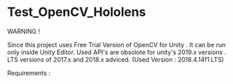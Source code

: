 # Test_OpenCV_Hololens

WARNING ! 

Since this project uses Free Trial Version of OpenCV for Unity . It can be run only inside Unity Editor.
Used API's are obsolote for unity's 2019.x versions . LTS versions of 2017.x and 2018.x adviced. (Used Version : 2018.4.14f1 LTS)

Requirements :
